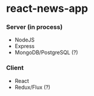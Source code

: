 # react-news-app
<h3>Server (in process)</h3>
<ul>
    <li>NodeJS</li>
    <li>Express</li>
    <li>MongoDB/PostgreSQL (?)</li>
</ul>
<h3>Client</h3>
<ul>
    <li>React</li>
    <li>Redux/Flux (?)</li>
</ul>